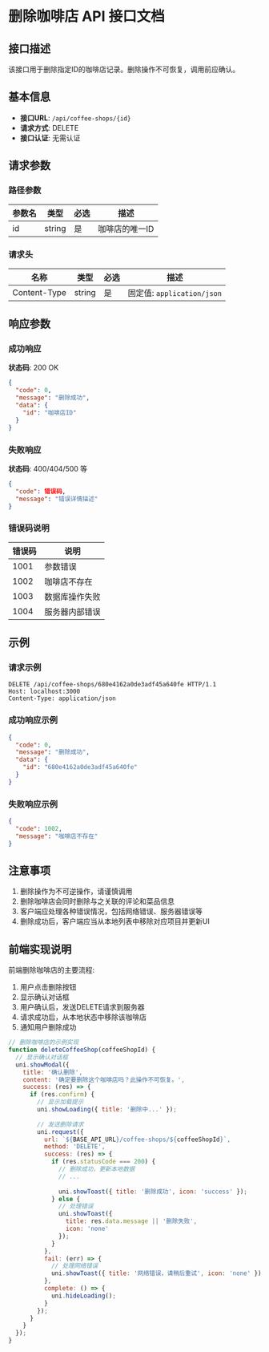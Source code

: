 # 删除咖啡店 API 接口文档

## 接口描述
该接口用于删除指定ID的咖啡店记录。删除操作不可恢复，调用前应确认。

## 基本信息
- **接口URL**: `/api/coffee-shops/{id}`
- **请求方式**: DELETE
- **接口认证**: 无需认证

## 请求参数

### 路径参数

| 参数名 | 类型   | 必选 | 描述           |
|--------|--------|------|----------------|
| id     | string | 是   | 咖啡店的唯一ID |

### 请求头

| 名称          | 类型   | 必选 | 描述                            |
|---------------|--------|------|--------------------------------|
| Content-Type  | string | 是   | 固定值: `application/json`     |

## 响应参数

### 成功响应
**状态码**: 200 OK

```json
{
  "code": 0,
  "message": "删除成功",
  "data": {
    "id": "咖啡店ID"
  }
}
```

### 失败响应
**状态码**: 400/404/500 等

```json
{
  "code": 错误码,
  "message": "错误详情描述"
}
```

### 错误码说明

| 错误码 | 说明                 |
|--------|----------------------|
| 1001   | 参数错误             |
| 1002   | 咖啡店不存在         |
| 1003   | 数据库操作失败       |
| 1004   | 服务器内部错误       |

## 示例

### 请求示例

```
DELETE /api/coffee-shops/680e4162a0de3adf45a640fe HTTP/1.1
Host: localhost:3000
Content-Type: application/json
```

### 成功响应示例

```json
{
  "code": 0,
  "message": "删除成功",
  "data": {
    "id": "680e4162a0de3adf45a640fe"
  }
}
```

### 失败响应示例

```json
{
  "code": 1002,
  "message": "咖啡店不存在"
}
```

## 注意事项

1. 删除操作为不可逆操作，请谨慎调用
2. 删除咖啡店会同时删除与之关联的评论和菜品信息
3. 客户端应处理各种错误情况，包括网络错误、服务器错误等
4. 删除成功后，客户端应当从本地列表中移除对应项目并更新UI

## 前端实现说明

前端删除咖啡店的主要流程:

1. 用户点击删除按钮
2. 显示确认对话框
3. 用户确认后，发送DELETE请求到服务器
4. 请求成功后，从本地状态中移除该咖啡店
5. 通知用户删除成功

```javascript
// 删除咖啡店的示例实现
function deleteCoffeeShop(coffeeShopId) {
  // 显示确认对话框
  uni.showModal({
    title: '确认删除',
    content: '确定要删除这个咖啡店吗？此操作不可恢复。',
    success: (res) => {
      if (res.confirm) {
        // 显示加载提示
        uni.showLoading({ title: '删除中...' });
        
        // 发送删除请求
        uni.request({
          url: `${BASE_API_URL}/coffee-shops/${coffeeShopId}`,
          method: 'DELETE',
          success: (res) => {
            if (res.statusCode === 200) {
              // 删除成功，更新本地数据
              // ...
              
              uni.showToast({ title: '删除成功', icon: 'success' });
            } else {
              // 处理错误
              uni.showToast({ 
                title: res.data.message || '删除失败', 
                icon: 'none' 
              });
            }
          },
          fail: (err) => {
            // 处理网络错误
            uni.showToast({ title: '网络错误，请稍后重试', icon: 'none' });
          },
          complete: () => {
            uni.hideLoading();
          }
        });
      }
    }
  });
}
``` 